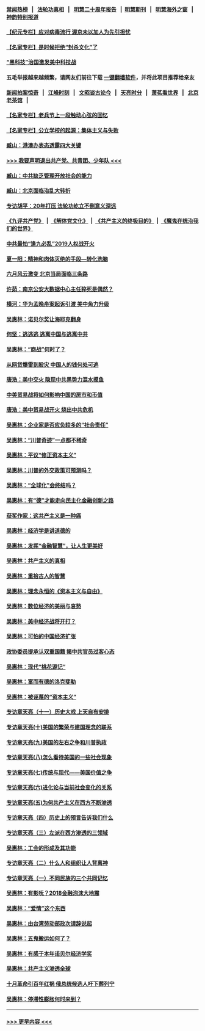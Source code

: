 #### [禁闻热榜](热点新闻.md?=0)  &nbsp;&nbsp;|&nbsp;&nbsp; [法轮功真相](https://github.com/gfw-breaker/truth/blob/master/README.md?=0) &nbsp;&nbsp;|&nbsp;&nbsp; [明慧二十周年报告](https://github.com/gfw-breaker/mh-reports/blob/master/README.md?=0) &nbsp;&nbsp;|&nbsp;&nbsp;[明慧期刊](https://github.com/gfw-breaker/mh-qikan) &nbsp;&nbsp;|&nbsp;&nbsp; [明慧海外之窗](https://github.com/gfw-breaker/mh-news/blob/master/README.md?=0) &nbsp;&nbsp;|&nbsp;&nbsp; [神韵特别报道](https://github.com/gfw-breaker/mh-news/blob/master/shenyun.md?=0)
#### [【纪元专栏】应对病毒流行 渥京未以加人为先引担忧](../pages/nsc423/n11875714.md?t=03100403) 
#### [【名家专栏】是时候拒绝“封杀文化”了](../pages/nsc423/n11814093.md?t=03100403) 
#### [“黑科技”治国激发美中科技战](../pages/nsc423/n11638056.md?t=03100403) 
#### 五毛举报越来越频繁，请网友们前往下载 [一键翻墙软件](https://github.com/gfw-breaker/ssr-accounts)，并将此项目推荐给亲友
#### [新闻拍案惊奇](https://github.com/gfw-breaker/banned-news/blob/master/pages/link4.md) &nbsp;&nbsp;|&nbsp;&nbsp; [江峰时刻](https://github.com/gfw-breaker/banned-news/blob/master/pages/link4.md) &nbsp;&nbsp;|&nbsp;&nbsp; [文昭谈古论今](https://github.com/gfw-breaker/banned-news/blob/master/pages/link4.md) &nbsp;&nbsp;|&nbsp;&nbsp; [天亮时分](https://github.com/gfw-breaker/banned-news/blob/master/pages/link4.md) &nbsp;&nbsp;|&nbsp;&nbsp; [萧茗看世界](https://github.com/gfw-breaker/banned-news/blob/master/pages/link4.md) &nbsp;&nbsp;|&nbsp;&nbsp; [北京老茶馆](https://github.com/gfw-breaker/banned-news/blob/master/pages/link4.md) &nbsp;&nbsp;|&nbsp;&nbsp; 
#### [【名家专栏】老兵节上一段触动心弦的回忆](../pages/nsc423/n11646016.md?t=03100403) 
#### [【名家专栏】公立学校的起源：集体主义与失败](../pages/nsc423/n11601833.md?t=03100403) 
#### [臧山：港澳办表态透露四大关键](../pages/nsc423/n11421628.md?t=03100403) 
#### [>>> 我要声明退出共产党、共青团、少年队 <<<](https://github.com/begood0513/goodnews/blob/master/quit/letter.md) 
#### [臧山：中共缺乏管理开放社会的能力](../pages/nsc423/n11407457.md?t=03100403) 
#### [臧山：北京面临治乱大转折](../pages/nsc423/n11406895.md?t=03100403) 
#### [专访胡平：20年打压 法轮功屹立不倒意义深远](../pages/nsc423/n11398800.md?t=03100403) 
#### [《九评共产党》](https://github.com/begood0513/9ping.md/blob/master/README.md) &nbsp;|&nbsp; [《解体党文化》](../../../../jtdwh.md/blob/master/README.md)  &nbsp;|&nbsp; [《共产主义的终极目的》](../../../../gczydzjmd.md/blob/master/README.md) &nbsp;|&nbsp; [《魔鬼在统治我们的世界》](../../../../mgztzwmdsj.md/blob/master/README.md) 
#### [中共最怕“逢九必乱”2019人权战开火](../pages/nsc423/n11385248.md?t=03100403) 
#### [夏一阳：精神和肉体灭绝的手段—转化洗脑](../pages/nsc423/n11368250.md?t=03100403) 
#### [六月风云激变 北京当局面临三条路](../pages/nsc423/n11313668.md?t=03100403) 
#### [许茹：南京公安大数据中心主任猝死是偶然？](../pages/nsc423/n11064744.md?t=03100403) 
#### [横河：华为孟晚舟案起诉引渡 美中角力升级](../pages/nsc423/n11027230.md?t=03100403) 
#### [吴惠林：诺贝尔奖让海耶克翻身](../pages/nsc423/n10890049.md?t=03100403) 
#### [何坚：逃逃逃 逃离中国与逃离中共](../pages/nsc423/n10592891.md?t=03100403) 
#### [吴惠林：“商战”何时了？](../pages/nsc423/n10573558.md?t=03100403) 
#### [从网贷爆雷到股灾 中国人的钱何处可逃](../pages/nsc423/n10572800.md?t=03100403) 
#### [唐浩：美中交火 隐现中共黑势力混水摸鱼](../pages/nsc423/n10544040.md?t=03100403) 
#### [中美贸易战将如何影响中国的房市和币值](../pages/nsc423/n10543697.md?t=03100403) 
#### [唐浩：美中贸易战开火 烧出中共危机](../pages/nsc423/n10540126.md?t=03100403) 
#### [吴惠林：企业家是否应负较多的“社会责任”](../pages/nsc423/n10535022.md?t=03100403) 
#### [吴惠林：“川普奇迹”一点都不稀奇](../pages/nsc423/n10512808.md?t=03100403) 
#### [吴惠林：平议“修正资本主义”](../pages/nsc423/n10495724.md?t=03100403) 
#### [吴惠林：川普的外交政策可预测吗？](../pages/nsc423/n10462387.md?t=03100403) 
#### [吴惠林：“全球化”会终结吗？](../pages/nsc423/n10452838.md?t=03100403) 
#### [吴惠林：有“德”才能走向民主化金融创新之路](../pages/nsc423/n10432292.md?t=03100403) 
#### [获奖作家：这共产主义是一种癌](../pages/nsc423/n10431541.md?t=03100403) 
#### [吴惠林：经济学是讲道德的](../pages/nsc423/n10398014.md?t=03100403) 
#### [吴惠林：发挥“金融智慧”，让人生更美好](../pages/nsc423/n10375019.md?t=03100403) 
#### [吴惠林：共产主义的真相](../pages/nsc423/n10351394.md?t=03100403) 
#### [吴惠林：重拾古人的智慧](../pages/nsc423/n10337691.md?t=03100403) 
#### [吴惠林：理念永恒的《资本主义与自由》](../pages/nsc423/n10316274.md?t=03100403) 
#### [吴惠林：数位经济的美丽与哀愁](../pages/nsc423/n10292946.md?t=03100403) 
#### [吴惠林：美中经济战将开打？](../pages/nsc423/n10258825.md?t=03100403) 
#### [吴惠林：可怕的中国经济扩张](../pages/nsc423/n10219147.md?t=03100403) 
#### [政协委员提承认双重国籍 揭中共官员过客心态](../pages/nsc423/n10208809.md?t=03100403) 
#### [吴惠林：现代“桃花源记”](../pages/nsc423/n10185234.md?t=03100403) 
#### [吴惠林：富而有德的洛克斐勒](../pages/nsc423/n10142264.md?t=03100403) 
#### [吴惠林：被诬蔑的“资本主义”](../pages/nsc423/n10124816.md?t=03100403) 
#### [专访章天亮（十一）历史大戏 上天自有安排](../pages/nsc423/n10094905.md?t=03100403) 
#### [专访章天亮(十)美国的繁荣与建国理念的联系](../pages/nsc423/n10094899.md?t=03100403) 
#### [专访章天亮(九)美国的左右之争和川普执政](../pages/nsc423/n10094889.md?t=03100403) 
#### [专访章天亮(八)怎么看待美国的一些社会现象](../pages/nsc423/n10094857.md?t=03100403) 
#### [专访章天亮(七)传统与现代——美国价值之争](../pages/nsc423/n10093140.md?t=03100403) 
#### [专访章天亮(六)进化论与当前社会变化的关系](../pages/nsc423/n10092036.md?t=03100403) 
#### [专访章天亮(五)为何共产主义在西方不断渗透](../pages/nsc423/n10083620.md?t=03100403) 
#### [专访章天亮（四）历史上的预言告诉我们什么](../pages/nsc423/n10083606.md?t=03100403) 
#### [专访章天亮（三）左派在西方渗透的三领域](../pages/nsc423/n10081115.md?t=03100403) 
#### [吴惠林：工会的形成及其功能](../pages/nsc423/n10080633.md?t=03100403) 
#### [专访章天亮（二）什么人和组织让人背离神](../pages/nsc423/n10076637.md?t=03100403) 
#### [专访章天亮（一）不同民族的三个共同记忆](../pages/nsc423/n10074188.md?t=03100403) 
#### [吴惠林：有影呒？2018金融泡沫大地震](../pages/nsc423/n10040534.md?t=03100403) 
#### [吴惠林：“爱情”这个东西](../pages/nsc423/n10019423.md?t=03100403) 
#### [吴惠林：由台湾劳动部政次请辞说起](../pages/nsc423/n9979679.md?t=03100403) 
#### [吴惠林：五鬼搬运如何了？](../pages/nsc423/n9925338.md?t=03100403) 
#### [吴惠林：有感于本年诺贝尔经济学奖](../pages/nsc423/n9871883.md?t=03100403) 
#### [吴惠林：共产主义渗透全球](../pages/nsc423/n9812748.md?t=03100403) 
#### [十月革命引百年红祸 俄总统候选人吁下葬列宁](../pages/nsc423/n9810182.md?t=03100403) 
#### [吴惠林：停滞性膨胀何时来到？](../pages/nsc423/n9764136.md?t=03100403) 

----
#### [ >>> 更早内容 <<< ](../indexes/nsc423-earlier.md)
